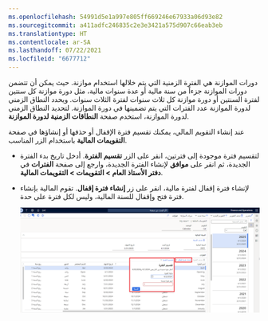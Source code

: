 ```yaml
---
ms.openlocfilehash: 54991d5e1a997e805ff669246e67933a06d93e82
ms.sourcegitcommit: a411adfc246835c2e3e3421a575d907c66eab3eb
ms.translationtype: HT
ms.contentlocale: ar-SA
ms.lasthandoff: 07/22/2021
ms.locfileid: "6677712"
---
```

دورات الموازنة هي الفترة الزمنية التي يتم خلالها استخدام موازنة. حيث يمكن أن تتضمن دورات الموازنة جزءاً من سنة مالية أو عدة سنوات مالية، مثل دورة موازنة كل سنتين لفترة السنتين أو دورة موازنة كل ثلاث سنوات لفترة الثلاث سنوات. ويحدد النطاق الزمني لدورة الموازنة عدد الفترات التي يتم تضمينها في دورة الموازنة. لتحديد النطاق الزمني لدورة الموازنة، استخدم صفحة **النطاقات الزمنية لدورة الموازنة**.

عند إنشاء التقويم المالي، يمكنك تقسيم فترة الإقفال أو حذفها أو إنشاؤها في صفحة **التقويمات المالية** باستخدام الزر المناسب.

- لتقسيم فترة موجودة إلى فترتين، انقر على الزر **تقسيم الفترة**. أدخل تاريخ بدء الفترة الجديدة، ثم انقر على **موافق** لإنشاء الفترة الجديدة، وارجع إلى صفحة **الفترات** في **دفتر الأستاذ العام > التقويمات > التقويمات المالية**.

- لإنشاء فترة إقفال لفترة مالية، انقر على زر **إنشاء فترة إقفال**. تقوم المالية بإنشاء فترة فتح وإقفال للسنة المالية، وليس لكل فترة على حدة.
 

    ![لقطة شاشة لصفحة التقويمات المالية مع تحديد زر فترة التقسيم.](../media/divide-period.png)




